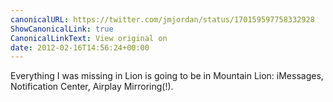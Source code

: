 ```yaml
---
canonicalURL: https://twitter.com/jmjordan/status/170159597758332928
ShowCanonicalLink: true
CanonicalLinkText: View original on
date: 2012-02-16T14:56:24+00:00
---
```

Everything I was missing in Lion is going to be in Mountain Lion: iMessages, Notification Center, Airplay Mirroring(!).